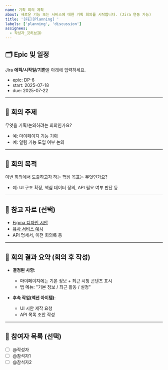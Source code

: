 ```yaml
---
name: 기획 회의 계획
about: 새로운 기능 또는 서비스에 대한 기획 회의를 시작합니다. (Jira 연동 가능)
title: '[FE][Planning] '
labels: ['planning', 'discussion']
assignees:
  - 작성자_깃허브ID
---
```


## 🗂️ Epic 및 일정

Jira **에픽/시작일/기한**을 아래에 입력하세요.

- epic: DP-6
- start: 2025-07-18
- due: 2025-07-22

---

## 🧠 회의 주제

무엇을 기획/논의하려는 회의인가요?

- 예: 마이페이지 기능 기획
- 예: 알림 기능 도입 여부 논의

---

## 🎯 회의 목적

이번 회의에서 도출하고자 하는 핵심 목표는 무엇인가요?

- 예: UI 구조 확정, 핵심 데이터 정의, API 필요 여부 판단 등

---

## 📎 참고 자료 (선택)

- [Figma 디자인 시안](https://figma.com/...)
- [유사 서비스 예시](https://example.com/...)
- API 명세서, 이전 회의록 등

---

## 📝 회의 결과 요약 (회의 후 작성)

- **결정된 사항**:
  - 마이페이지에는 기본 정보 + 최근 시청 콘텐츠 표시
  - 탭 메뉴: "기본 정보 / 최근 활동 / 설정"

- **후속 작업(액션 아이템)**:
  - UI 시안 제작 요청
  - API 목록 초안 작성

---

## 🙋 참여자 목록 (선택)

- [ ] @작성자
- [ ] @참석자1
- [ ] @참석자2
